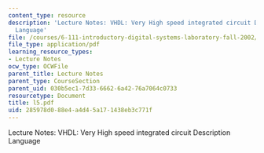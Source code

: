 ```yaml
---
content_type: resource
description: 'Lecture Notes: VHDL: Very High speed integrated circuit Description
  Language'
file: /courses/6-111-introductory-digital-systems-laboratory-fall-2002/285978d088e4a4d45a171438eb3c771f_l5.pdf
file_type: application/pdf
learning_resource_types:
- Lecture Notes
ocw_type: OCWFile
parent_title: Lecture Notes
parent_type: CourseSection
parent_uid: 030b5ec1-7d33-6662-6a42-76a7064c0733
resourcetype: Document
title: l5.pdf
uid: 285978d0-88e4-a4d4-5a17-1438eb3c771f
---
```

Lecture Notes: VHDL: Very High speed integrated circuit Description Language

